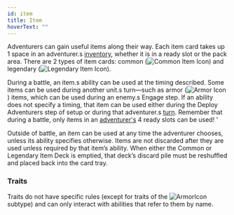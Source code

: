 ```yaml
---
id: item
title: Item
hoverText: ""
---
```


Adventurers can gain useful items along their way. Each item card takes up 1 space in an adventurer.s [inventory](/docs//all/glossary/inventory), whether it is in a ready slot or the pack area. There are 2 types of item cards: common (<img src="/icons/common-item.svg" alt="Common Item Icon" class="icon-svg" />) and legendary (<img src="/icons/legendary-item.svg" alt="Legendary Item Icon" class="icon-svg" />). 

During a battle, an item.s ability can be used at the timing described. Some items can be used during another unit.s turn—such as armor (<img src="/icons/armor.svg" alt="Armor Icon" class="icon-svg" />) items, which can be used during an enemy.s Engage step. If an ability does not specify a timing, that item can be used either during the Deploy Adventurers step of setup or during that adventurer.s [turn](/docs/all/glossary/turn). Remember that during a battle, only items in an [adventurer's](/docs/all/glossary/adventurer) 4 ready slots can be used! '

Outside of battle, an item can be used at any time the adventurer chooses, unless its ability specifies otherwise. Items are not discarded after they are used unless required by that item’s ability. When either the Common or Legendary Item Deck is emptied, that deck’s discard pile must be reshuffled and placed back into the card tray.

### Traits
Traits do not have specific rules (except for traits of the <img src="/icons/armor.svg" alt="ArmorIcon" class="icon-svg" /> subtype) and can only interact with abilities that refer to them by name.  